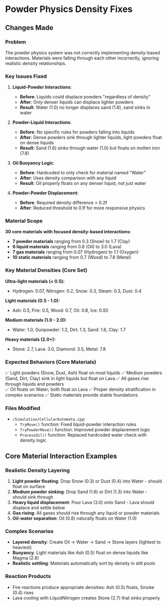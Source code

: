# Powder Physics Density Fixes

## Changes Made

### Problem
The powder physics system was not correctly implementing density-based interactions. Materials were falling through each other incorrectly, ignoring realistic density relationships.

### Key Issues Fixed

1. **Liquid-Powder Interactions**: 
   - **Before**: Liquids could displace powders "regardless of density"
   - **After**: Only denser liquids can displace lighter powders
   - **Result**: Water (1.0) no longer displaces sand (1.6), sand sinks in water

2. **Powder-Liquid Interactions**:
   - **Before**: No specific rules for powders falling into liquids
   - **After**: Dense powders sink through lighter liquids, light powders float on dense liquids
   - **Result**: Sand (1.6) sinks through water (1.0) but floats on molten iron (7.8)

3. **Oil Buoyancy Logic**:
   - **Before**: Hardcoded to only check for material named "Water"
   - **After**: Uses density comparison with any liquid
   - **Result**: Oil properly floats on any denser liquid, not just water

4. **Powder-Powder Displacement**:
   - **Before**: Required density difference > 0.2f
   - **After**: Reduced threshold to 0.1f for more responsive physics

### Material Scope
**30 core materials with focused density-based interactions:**
- **7 powder materials** ranging from 0.3 (Snow) to 1.7 (Clay)
- **6 liquid materials** ranging from 0.8 (Oil) to 3.0 (Lava)  
- **7 gas materials** ranging from 0.07 (Hydrogen) to 1.1 (Oxygen)
- **10 static materials** ranging from 0.7 (Wood) to 7.8 (Metal)

### Key Material Densities (Core Set)
**Ultra-light materials (< 0.5):**
- Hydrogen: 0.07, Nitrogen: 0.2, Snow: 0.3, Steam: 0.3, Dust: 0.4

**Light materials (0.5 - 1.0):**
- Ash: 0.5, Fire: 0.5, Wood: 0.7, Oil: 0.8, Ice: 0.92

**Medium materials (1.0 - 2.0):**  
- Water: 1.0, Gunpowder: 1.2, Dirt: 1.3, Sand: 1.6, Clay: 1.7

**Heavy materials (2.0+):**
- Stone: 2.7, Lava: 3.0, Diamond: 3.5, Metal: 7.8

### Expected Behaviors (Core Materials)
✅ Light powders (Snow, Dust, Ash) float on most liquids
✅ Medium powders (Sand, Dirt, Clay) sink in light liquids but float on Lava
✅ All gases rise through liquids and powders  
✅ Oil floats on Water; both float on Lava
✅ Proper density stratification in complex scenarios
✅ Static materials provide stable foundations

### Files Modified
- `/Simulation/CellularAutomata.cpp`:
  - `TryMove()` function: Fixed liquid-powder interaction rules
  - `TryPowderMove()` function: Improved powder displacement logic
  - `ProcessOil()` function: Replaced hardcoded water check with density logic

## Core Material Interaction Examples

### Realistic Density Layering
1. **Light powder floating**: Drop Snow (0.3) or Dust (0.4) into Water - should float on surface
2. **Medium powder sinking**: Drop Sand (1.6) or Dirt (1.3) into Water - should sink through
3. **Heavy liquid displacement**: Pour Lava (3.0) onto Sand - Lava should displace and settle below
4. **Gas rising**: All gases should rise through any liquid or powder materials
5. **Oil-water separation**: Oil (0.8) naturally floats on Water (1.0)

### Complex Scenarios  
- **Layered density**: Create Oil → Water → Sand → Stone layers (lightest to heaviest)
- **Buoyancy**: Light materials like Ash (0.5) float on dense liquids like Magma (2.8)
- **Realistic settling**: Materials automatically sort by density in still pools

### Reaction Products
- Fire reactions produce appropriate densities: Ash (0.5) floats, Smoke (0.4) rises
- Lava cooling with LiquidNitrogen creates Stone (2.7) that sinks properly